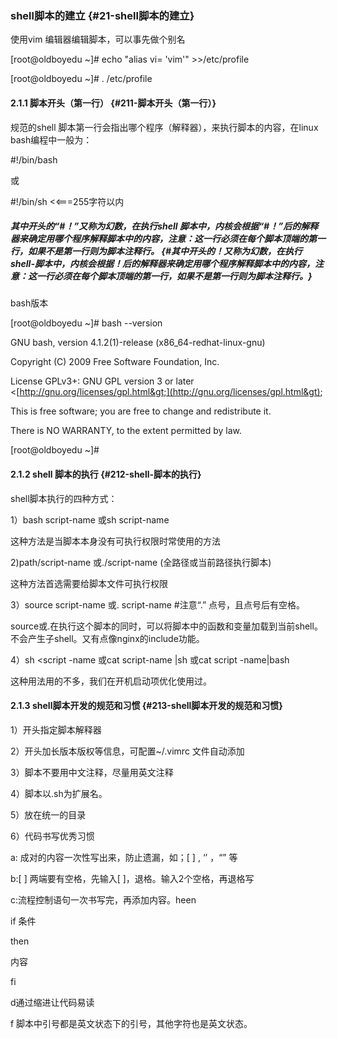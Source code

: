 ### shell脚本的建立 {#21-shell脚本的建立}

使用vim 编辑器编辑脚本，可以事先做个别名

\[root@oldboyedu ~\]\# echo "alias vi= 'vim'" &gt;&gt;/etc/profile

\[root@oldboyedu ~\]\# . /etc/profile

#### 2.1.1 脚本开头（第一行） {#211-脚本开头（第一行）}

规范的shell 脚本第一行会指出哪个程序（解释器），来执行脚本的内容，在linux bash编程中一般为：

\#!/bin/bash

或

\#!/bin/sh &lt;&lt;===255字符以内

##### 其中开头的“\#！”又称为幻数，在执行shell 脚本中，内核会根据“\#！”后的解释器来确定用哪个程序解释脚本中的内容，注意：这一行必须在每个脚本顶端的第一行，如果不是第一行则为脚本注释行。 {#其中开头的！又称为幻数，在执行shell-脚本中，内核会根据！后的解释器来确定用哪个程序解释脚本中的内容，注意：这一行必须在每个脚本顶端的第一行，如果不是第一行则为脚本注释行。}

bash版本

\[root@oldboyedu ~\]\# bash --version

GNU bash, version 4.1.2\(1\)-release \(x86\_64-redhat-linux-gnu\)

Copyright \(C\) 2009 Free Software Foundation, Inc.

License GPLv3+: GNU GPL version 3 or later &lt;[http://gnu.org/licenses/gpl.html&gt;](http://gnu.org/licenses/gpl.html&gt);

This is free software; you are free to change and redistribute it.

There is NO WARRANTY, to the extent permitted by law.

\[root@oldboyedu ~\]\#

#### 2.1.2 shell 脚本的执行 {#212-shell-脚本的执行}

shell脚本执行的四种方式：

1）bash script-name 或sh script-name

这种方法是当脚本本身没有可执行权限时常使用的方法

2\)path/script-name 或./script-name \(全路径或当前路径执行脚本\)

这种方法首选需要给脚本文件可执行权限

3）source script-name 或. script-name \#注意“.” 点号，且点号后有空格。

source或.在执行这个脚本的同时，可以将脚本中的函数和变量加载到当前shell。不会产生子shell。又有点像nginx的include功能。

4）sh &lt;script -name 或cat script-name \|sh 或cat script -name\|bash

这种用法用的不多，我们在开机启动项优化使用过。

#### 

#### 2.1.3 shell脚本开发的规范和习惯 {#213-shell脚本开发的规范和习惯}

1）开头指定脚本解释器

2）开头加长版本版权等信息，可配置~/.vimrc 文件自动添加

3）脚本不要用中文注释，尽量用英文注释

4）脚本以.sh为扩展名。

5）放在统一的目录

6）代码书写优秀习惯

a: 成对的内容一次性写出来，防止遗漏，如；\[ \] , ‘’ ，“” 等

b:\[ \] 两端要有空格，先输入\[ \]，退格。输入2个空格，再退格写

c:流程控制语句一次书写完，再添加内容。heen

if 条件

then

内容

fi

   d通过缩进让代码易读

   f 脚本中引号都是英文状态下的引号，其他字符也是英文状态。




